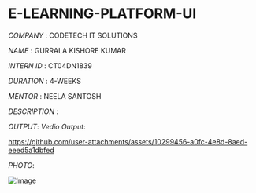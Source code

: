 # E-LEARNING-PLATFORM-UI
*COMPANY* : CODETECH IT SOLUTIONS

*NAME* : GURRALA KISHORE KUMAR 

*INTERN ID* : CT04DN1839

*DURATION* : 4-WEEKS

*MENTOR* : NEELA SANTOSH

*DESCRIPTION* :


*OUTPUT*:
*Vedio Output*:

https://github.com/user-attachments/assets/10299456-a0fc-4e8d-8aed-eeed5a1dbfed

*PHOTO*:

![Image](https://github.com/user-attachments/assets/41ae4960-ff9b-4794-8e33-c45993f62cb3)
